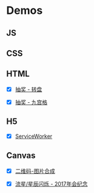# Demos



## JS



## CSS



## HTML
- [x] [抽奖 - 转盘](https://thunf.github.io/Demos/html_lottery/turntable/)
- [x] [抽奖 - 九宫格](https://thunf.github.io/Demos/html_lottery/square/)



## H5
- [x] [ServiceWorker](https://thunf.github.io/Demos/h5_ServiceWorker/)



## Canvas
- [x] [二维码-图片合成](https://thunf.github.io/Demos/canvas_compositeImages/)
- [x] [流星/星辰闪烁 - 2017年会纪念](https://thunf.github.io/Demos/canvas_annual2017/)

